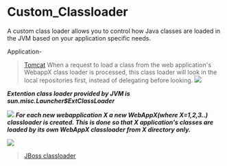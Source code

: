 # Custom_Classloader

A custom class loader allows you to control how Java classes are loaded in the JVM based on your application specific needs. 

Application-
> [Tomcat](http://tomcat.apache.org/tomcat-6.0-doc/class-loader-howto.html)
When a request to load a class from the web application's WebappX class loader is processed, this class loader will look in the local repositories first, instead of delegating before looking. 
![](https://i.ibb.co/80q97vc/Annotation-2019-09-11-225805.png)

***Extention class loader provided by JVM is sun.misc.Launcher$ExtClassLoader***

![](https://i.ibb.co/X4tSzVJ/Annotation-2019-09-11-230332.png)
***For each new webapplication X a new WebAppX(where X=1,2,3..) classloader is created. This is done so that X application's classes are loaded by its own WebAppX classloader from X directory only.***

![](https://i.ibb.co/dbPthK9/Annotation-2019-09-11-230441.png)

> [JBoss classloader](developer.jboss.org/wiki/JBossClassLoaderHistory?_sscc=t)

